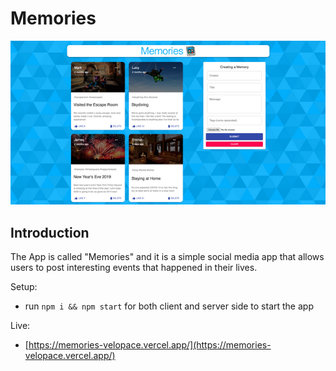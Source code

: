 # Memories

![Memories](memories.png)

## Introduction
The App is called "Memories" and it is a simple social media app that allows users to post interesting events that happened in their lives.

Setup:
- run ```npm i && npm start``` for both client and server side to start the app

Live:
- [https://memories-velopace.vercel.app/](https://memories-velopace.vercel.app/)